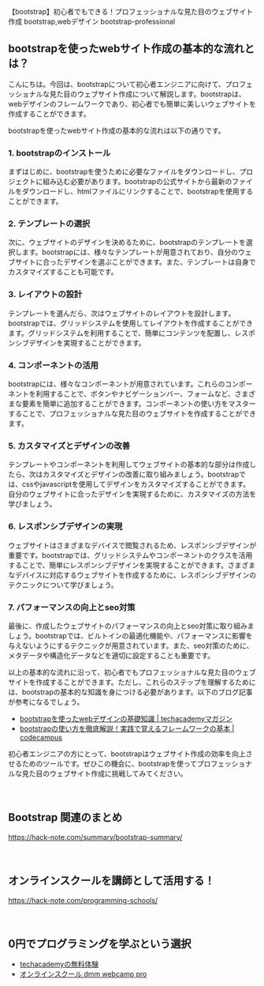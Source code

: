 【bootstrap】初心者でもできる！プロフェッショナルな見た目のウェブサイト作成
bootstrap,webデザイン
bootstrap-professional


## bootstrapを使ったwebサイト作成の基本的な流れとは？

こんにちは。今回は、bootstrapについて初心者エンジニアに向けて、プロフェッショナルな見た目のウェブサイト作成について解説します。bootstrapは、webデザインのフレームワークであり、初心者でも簡単に美しいウェブサイトを作成することができます。

bootstrapを使ったwebサイト作成の基本的な流れは以下の通りです。

### 1. bootstrapのインストール

まずはじめに、bootstrapを使うために必要なファイルをダウンロードし、プロジェクトに組み込む必要があります。bootstrapの公式サイトから最新のファイルをダウンロードし、htmlファイルにリンクすることで、bootstrapを使用することができます。

### 2. テンプレートの選択

次に、ウェブサイトのデザインを決めるために、bootstrapのテンプレートを選択します。bootstrapには、様々なテンプレートが用意されており、自分のウェブサイトに合ったデザインを選ぶことができます。また、テンプレートは自身でカスタマイズすることも可能です。

### 3. レイアウトの設計

テンプレートを選んだら、次はウェブサイトのレイアウトを設計します。bootstrapでは、グリッドシステムを使用してレイアウトを作成することができます。グリッドシステムを利用することで、簡単にコンテンツを配置し、レスポンシブデザインを実現することができます。

### 4. コンポーネントの活用

bootstrapには、様々なコンポーネントが用意されています。これらのコンポーネントを利用することで、ボタンやナビゲーションバー、フォームなど、さまざまな要素を簡単に追加することができます。コンポーネントの使い方をマスターすることで、プロフェッショナルな見た目のウェブサイトを作成することができます。

### 5. カスタマイズとデザインの改善

テンプレートやコンポーネントを利用してウェブサイトの基本的な部分は作成したら、次はカスタマイズとデザインの改善に取り組みましょう。bootstrapでは、cssやjavascriptを使用してデザインをカスタマイズすることができます。自分のウェブサイトに合ったデザインを実現するために、カスタマイズの方法を学びましょう。

### 6. レスポンシブデザインの実現

ウェブサイトはさまざまなデバイスで閲覧されるため、レスポンシブデザインが重要です。bootstrapでは、グリッドシステムやコンポーネントのクラスを活用することで、簡単にレスポンシブデザインを実現することができます。さまざまなデバイスに対応するウェブサイトを作成するために、レスポンシブデザインのテクニックについて学びましょう。

### 7. パフォーマンスの向上とseo対策

最後に、作成したウェブサイトのパフォーマンスの向上とseo対策に取り組みましょう。bootstrapでは、ビルトインの最適化機能や、パフォーマンスに影響を与えないようにするテクニックが用意されています。また、seo対策のために、メタデータや構造化データなどを適切に設定することも重要です。

以上の基本的な流れに沿って、初心者でもプロフェッショナルな見た目のウェブサイトを作成することができます。ただし、これらのステップを理解するためには、bootstrapの基本的な知識を身につける必要があります。以下のブログ記事が参考になるでしょう。

- [bootstrapを使ったwebデザインの基礎知識 \| techacademyマガジン](https://techacademy.jp/magazine/19505)
- [bootstrapの使い方を徹底解説！実践で覚えるフレームワークの基本 \| codecampus](https://codecamp.jp/guide/bootstrap)

初心者エンジニアの方にとって、bootstrapはウェブサイト作成の効率を向上させるためのツールです。ぜひこの機会に、bootstrapを使ってプロフェッショナルな見た目のウェブサイト作成に挑戦してみてください。

　

## Bootstrap 関連のまとめ
https://hack-note.com/summary/bootstrap-summary/

　

## オンラインスクールを講師として活用する！
https://hack-note.com/programming-schools/

　

## 0円でプログラミングを学ぶという選択
- [techacademyの無料体験](//af.moshimo.com/af/c/click?a_id=2612475&amp;p_id=1555&amp;pc_id=2816&amp;pl_id=22706&amp;url=https%3a%2f%2ftechacademy.jp%2fhtmlcss-trial%3futm_source%3dmoshimo%26utm_medium%3daffiliate%26utm_campaign%3dtextad)
- [オンラインスクール dmm webcamp pro](//af.moshimo.com/af/c/click?a_id=2612482&amp;p_id=1363&amp;pc_id=2297&amp;pl_id=39999&amp;guid=on)
